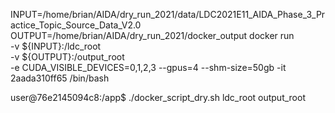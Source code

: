INPUT=/home/brian/AIDA/dry_run_2021/data/LDC2021E11_AIDA_Phase_3_Practice_Topic_Source_Data_V2.0
OUTPUT=/home/brian/AIDA/dry_run_2021/docker_output
docker run \
-v ${INPUT}:/ldc_root \
-v ${OUTPUT}:/output_root \
-e CUDA_VISIBLE_DEVICES=0,1,2,3 --gpus=4 --shm-size=50gb -it 2aada310ff65 /bin/bash

user@76e2145094c8:/app$ ./docker_script_dry.sh ldc_root output_root